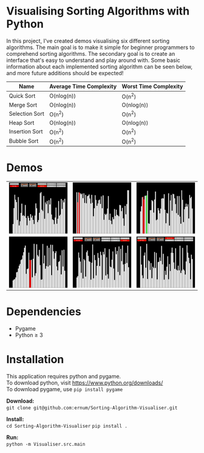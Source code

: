 # Visualising Sorting Algorithms with Python

In this project, I've created demos visualising six different sorting algorithms. The main goal is to make it simple for beginner programmers to comprehend sorting algorithms. The secondary goal is to create an interface that's easy to understand and play around with. Some basic information about each implemented sorting algorithm can be seen below, and more future additions should be expected!

| Name | Average Time Complexity | Worst Time Complexity |
| - | - | - |
| Quick Sort |  O(nlog(n)) | O(n<sup>2</sup>) |
| Merge Sort | O(nlog(n)) | O(nlog(n)) |
| Selection Sort | O(n<sup>2</sup>) | O(n<sup>2</sup>) |
| Heap Sort | O(nlog(n)) | O(nlog(n)) |
| Insertion Sort | O(n<sup>2</sup>) | O(n<sup>2</sup>) |
| Bubble Sort | O(n<sup>2</sup>) | O(n<sup>2</sup>) |

# Demos
|                            |                            |                         |
| -------------------------- | -------------------------- | ----------------------- |
| ![](gifs/bubble-sort.gif)    | ![](gifs/heap-sort.gif) | ![](gifs/insertion-sort.gif)  |
| ![](gifs/merge-sort.gif) | ![](gifs/quick-sort.gif)      | ![](gifs/selection-sort.gif)  |
# Dependencies

* Pygame
* Python &ge; 3

# Installation
This application requires python and pygame.  
To download python, visit https://www.python.org/downloads/  
To download pygame, use ```pip install pygame```

**Download:**  
```git clone git@github.com:ernum/Sorting-Algorithm-Visualiser.git```

**Install:**  
```cd Sorting-Algorithm-Visualiser```
```pip install .```

**Run:**  
```python -m Visualiser.src.main```

